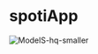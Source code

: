 # spotiApp

![ModelS-hq-smaller](https://github.com/Afafrr/spotiApp/assets/118637963/acef1d1c-1b96-44c5-838b-26ff86af7bc8)
